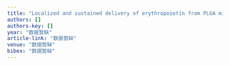 ```yaml
---
title: "Localized and sustained delivery of erythropoietin from PLGA microspheres promotes functional recovery and nerve regeneration in peripheral nerve injury"
authors: []
authors-key: []
year: "数据暂缺"
article-link: "数据暂缺"
venue: "数据暂缺"
bibex: "数据暂缺"
---
```

